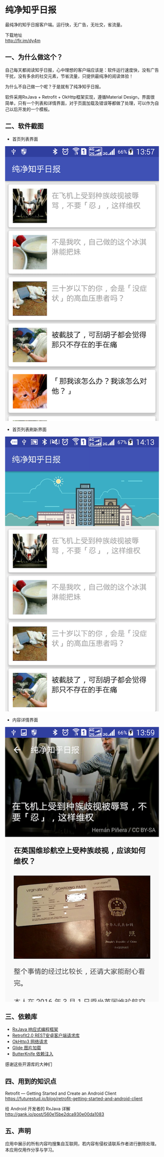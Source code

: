 # 纯净知乎日报
最纯净的知乎日报客户端。运行快，无广告，无社交，省流量。

下载地址
<Br>http://fir.im/dy4m</Br>

## 一、为什么做这个？
自己每天都阅读知乎日报，心中理想的客户端应该是：软件运行速度快，没有广告干扰，没有多余的社交元素，节省流量，只提供最纯净的阅读体验！

为什么不自己做一个呢？于是就有了纯净知乎日报。

软件采用RxJava + Retrofit + OkHttp框架实现，遵循Material Design，界面很简单，只有一个列表和详情界面，对于页面加载及错误等都做了处理，可以作为自己以后开发的一个模板。
## 二、软件截图

* 首页列表界面

![首页列表](/screenshot/screenshot1.png)

* 首页列表刷新界面

![列表刷新](/screenshot/screenshot2.png)

* 内容详情界面

![日报详情](/screenshot/screenshot3.png)


## 三、依赖库
* [RxJava 响应式编程框架](https://github.com/ReactiveX/RxJava)
* [Retrofit2.0 REST安卓客户端请求库](https://github.com/square/retrofit)
* [OkHttp3 网络请求](https://github.com/square/okhttp)
* [Glide 图片加载](https://github.com/bumptech/glide)
* [ButterKnife 依赖注入](https://github.com/JakeWharton/butterknife) 

感谢这些开源库的大神们
## 四、用到的知识点
Retrofit — Getting Started and Create an Android Client
<br>https://futurestud.io/blog/retrofit-getting-started-and-android-client</br>

给 Android 开发者的 RxJava 详解
<br>http://gank.io/post/560e15be2dca930e00da1083</br>

## 五、声明
应用中展示的所有内容均搜集自互联网，若内容有侵权请联系作者进行删除处理。本应用仅用作分享与学习。


